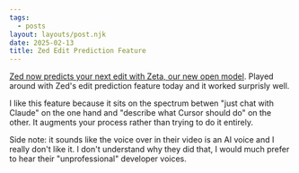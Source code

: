 ```yaml
---
tags:
  - posts
layout: layouts/post.njk
date: 2025-02-13
title: Zed Edit Prediction Feature
---
```


[Zed now predicts your next edit with Zeta, our new open model](https://zed.dev/blog/edit-prediction). Played around with Zed's edit prediction feature today and it worked surprisly well.

I like this feature because it sits on the spectrum betwen "just chat with Claude" on the one hand and "describe what Cursor should do" on the other. It augments your process rather than trying to do it entirely.

Side note: it sounds like the voice over in their video is an AI voice and I really don't like it. I don't understand why they did that, I would much prefer to hear their "unprofessional" developer voices.
